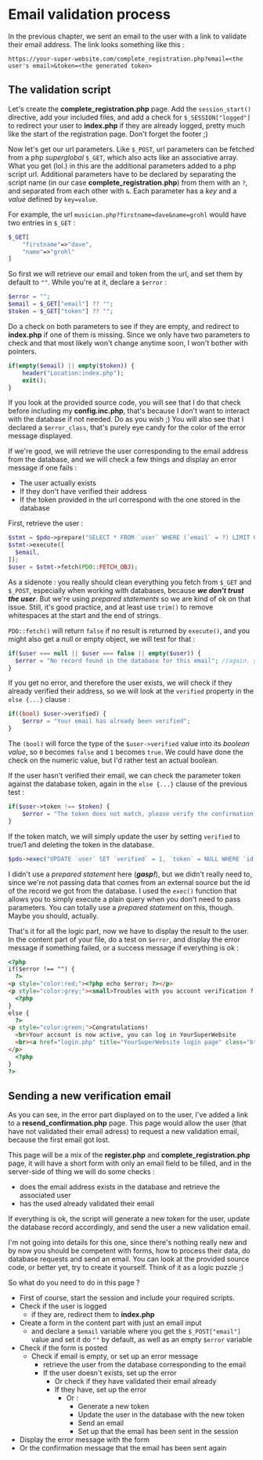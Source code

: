 # Email validation process
In the previous chapter, we sent an email to the user with a link to validate their email address. The link looks something like this : 

``https://your-super-website.com/complete_registration.php?email=<the user's email>&token=<the generated token>``

## The validation script
Let's create the **complete_registration.php** page. Add the ``session_start()`` directive, add your included files, and add a check for ``$_SESSION["logged"]`` to redirect your user to **index.php** if they are already logged, pretty much like the start of the registration page. Don't forget the footer ;)

Now let's get our url parameters. Like ``$_POST``, url parameters can be fetched from a php *superglobal* ``$_GET``, which also acts like an associative array. What you get (lol.) in this are the additional parameters added to a php script url. Additional parameters have to be declared by separating the script name (in our case **complete_registration.php**) from them with an ``?``, and separated from each other with ``&``. Each parameter has a *key* and a *value* defined by ``key=value``.

For example, the url ``musician.php?firstname=dave&name=grohl`` would have two entries in ``$_GET`` : 
```php
$_GET[
    "firstname"=>"dave",
    "name"=>"grohl"
]
```
So first we will retrieve our email and token from the url, and set them by default to ``""``. While you're at it, declare a ``$error`` :
```php
$error = "";
$email = $_GET["email"] ?? "";
$token = $_GET["token"] ?? "";
```
Do a check on both parameters to see if they are empty, and redirect to **index.php** if one of them is missing. Since we only have two parameters to check and that most likely won't change anytime soon, I won't bother with pointers.
```php
if(empty($email) || empty($token)) {
    header("Location:index.php");
    exit();
}
```
If you look at the provided source code, you will see that I do that check before including my **config.inc.php**, that's because I don't want to interact with the database if not needed. Do as you wish ;) You will also see that I declared a ``$error_class``, that's purely eye candy for the color of the error message displayed.

If we're good, we will retrieve the user corresponding to the email address from the database, and we will check a few things and display an error message if one fails :
* The user actually exists
* If they don't have verified their address
* If the token provided in the url correspond with the one stored in the database

First, retrieve the user :
```php
$stmt = $pdo->prepare("SELECT * FROM `user` WHERE (`email` = ?) LIMIT 0, 1");
$stmt->execute([
  $email,
]);
$user = $stmt->fetch(PDO::FETCH_OBJ);
```
As a sidenote : you really should clean everything you fetch from ``$_GET`` and ``$_POST``, especially when working with databases, because ***we don't trust the user***. But we're using *prepared statements* so we are kind of ok on that issue. Still, it's good practice, and at least use ``trim()`` to remove whitespaces at the start and the end of strings.

``PDO::fetch()`` will return ``false`` if no result is returned by ``execute()``, and you might also get a null or empty object, we will test for that :
```php
if($user === null || $user === false || empty($user)) {
  $error = "No record found in the database for this email"; //again, you might not want to expose that fact, so you can just display a generic message
}
```
If you get no error, and therefore the user exists, we will check if they already verified their address, so we will look at the ``verified`` property in the ``else {...}`` clause :
```php
if((bool) $user->verified) {
    $error = "Your email has already been verified";
}
```
The ``(bool)`` will force the type of the ``$user->verified`` value into its *boolean value*, so ``0`` becomes ``false`` and ``1`` becomes ``true``. We could have done the check on the numeric value, but I'd rather test an actual boolean.

If the user hasn't verified their email, we can check the parameter token against the database token, again in the ``else {...}`` clause of the previous test :
```php
if($user->token !== $token) {
    $error = "The token does not match, please verify the confirmation email you received or try sending a new one";
}
```
If the token match, we will simply update the user by setting ``verified`` to true/1  and deleting the token in the database.
```php
$pdo->exec("UPDATE `user` SET `verified` = 1, `token` = NULL WHERE `id` = {$user->id}");
```
I didn't use a *prepared statement* here (***gasp!***), but we didn't really need to, since we're not passing data that comes from an external source but the id of the record we got from the database. I used the ``exec()`` function that allows you to simply execute a plain query when you don't need to pass parameters. You can totally use a *prepared statement* on this, though. Maybe you should, actually.

That's it for all the logic part, now we have to display the result to the user. In the content part of your file, do a test on ``$error``, and display the error message if something failed, or a success message if everything is ok :

```html
<?php 
if($error !== "") {
  ?>
<p style="color:red;"><?php echo $error; ?></p>
<p style="color:grey;"><small>Troubles with you account verification ? <a href="resend_confirmation.php" title="Send a new confirmation email page">Try sending a new email verification code</a>.</small></p>
  <?php
}
else {
  ?>
<p style="color:green;">Congratulations!
  <br>Your account is now active, you can log in YourSuperWebsite
  <br><a href="login.php" title="YourSuperWebsite login page" class="btn btn-info">Login page</a>
</p>
  <?php
}
?>
```

## Sending a new verification email
As you can see, in the error part displayed on to the user, I've added a link to a **resend_confirmation.php** page. This page would allow the user (that have not validated their email adress) to request a new validation email, because the first email got lost.

This page will be a mix of the **register.php** and **complete_registration.php** page, it will have a short form with only an email field to be filled, and in the server-side of thing we will do some checks :
* does the email address exists in the database and retrieve the associated user
* has the used already validated their email

If everything is ok, the script will generate a new token for the user, update the database record accordingly, and send the user a new validation email.

I'm not going into details for this one, since there's nothing really new and by now you should be competent with forms, how to process their data, do database requests and send an email. You can look at the provided source code, or better yet, try to create it yourself. Think of it as a logic puzzle ;) 

So what do you need to do in this page ?
* First of course, start the session and include your required scripts.
* Check if the user is logged
  * if they are, redirect them to **index.php**
* Create a form in the content part with just an email input
  * and declare a ``$email`` variable where you get the ``$_POST["email"]`` value and set it do ``""`` by default, as well as an empty ``$error`` variable
* Check if the form is posted
  * Check if email is empty, or set up an error message
    * retrieve the user from the database corresponding to the email
    * If the user doesn't exists, set up the error
      * Or check if they have validated their email already
      * If they have, set up the error
        * Or :
          * Generate a new token
          * Update the user in the database with the new token
          * Send an email
          * Set up that the email has been sent in the session
* Display the error message with the form
* Or the confirmation message that the email has been sent again